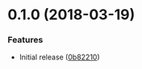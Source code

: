 <a name="0.1.0"></a>
# 0.1.0 (2018-03-19)


### Features

* Initial release ([0b82210](https://github.com/LukasHechenberger/server-scripts/commits/0b82210))



